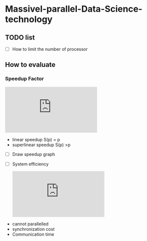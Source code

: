 # Massivel-parallel-Data-Science-technology

## TODO list
- [ ] How to limit the number of processor

## How to evaluate

### Speedup Factor
   ![](http://latex.codecogs.com/gif.latex?%24%24S%28p%29%20%3D%20%5Cfrac%7BT_s%7D%7BT_p%7D%24%24)

* linear speedup S(p) = p
* superlinear speedup S(p) >p

- [ ] Draw speedup graph

- [ ] System efficiency

   ![](http://latex.codecogs.com/gif.latex?T%28p%29%20%3D%20%5Cfrac%7BS%28p%29%7D%7Bp%7D)

* cannot parallelled
* synchronization cost
* Communication time
